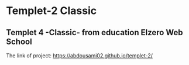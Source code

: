 # Templet-2 Classic
## Templet 4 -Classic- from education Elzero Web School
The link of project: https://abdousami02.github.io/templet-2/
